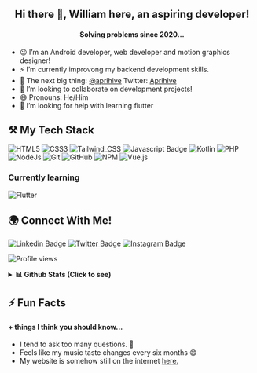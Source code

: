 ## <div align="center">Hi there 👋, William here, an aspiring developer!<div>
#### <div align="center">Solving problems since 2020...<div>


- 😉 I’m an Android developer, web developer and motion graphics designer!
- ⚡ I’m currently improvong my backend development skills.
- 🌱 The next big thing: <a href="https://www.github.com/aprihive">@aprihive</a> Twitter: <a href="https://www.twiiter.com/aprihiveapp">Aprihive</a>
- 👯 I’m looking to collaborate on development projects!
- 😄 Pronouns: He/Him
- 🤔 I’m looking for help with learning flutter
<!--- 💬 Ask me about ...--> 


## ⚒ My Tech Stack
![HTML5](https://img.shields.io/badge/html5-%23E34F26.svg?style=for-the-badge&logo=html5&logoColor=white)
![CSS3](https://img.shields.io/badge/css3-%231572B6.svg?style=for-the-badge&logo=css3&logoColor=white)
![Tailwind_CSS](https://img.shields.io/badge/Tailwind_CSS-38B2AC?style=for-the-badge&logo=tailwind-css&logoColor=white)
![Javascript Badge](https://img.shields.io/badge/-Javascript-F0DB4F?style=for-the-badge&labelColor=F0DB4F&logo=javascript&logoColor=black)
![Kotlin](https://img.shields.io/badge/Kotlin-f26291?style=for-the-badge&logo=kotlin&logoColor=white)
![PHP](https://img.shields.io/badge/php-7175aa?style=for-the-badge&logo=php&logoColor=white)
![NodeJs](https://img.shields.io/badge/NodeJs-ffffff?style=for-the-badge&logo=Node.js&logoColor=6b9f5c)
![Git](https://img.shields.io/badge/git-%23F05033.svg?style=for-the-badge&logo=git&logoColor=white)
![GitHub](https://img.shields.io/badge/github-%23121011.svg?style=for-the-badge&logo=github&logoColor=white)
![NPM](https://img.shields.io/badge/NPM-%23000000.svg?style=for-the-badge&logo=npm&logoColor=white)
![Vue.js](https://img.shields.io/badge/Vue-41b883?style=for-the-badge&logo=vue.js&logoColor=white)

### Currently learning
![Flutter](https://img.shields.io/badge/Flutter-%231572B6?style=for-the-badge&logo=flutter&logoColor=white)


<!--![Python](https://img.shields.io/badge/python-3670A0?style=for-the-badge&logo=python&logoColor=ffdd54)-->
<!--![Django](https://img.shields.io/badge/django-%23092E20.svg?style=for-the-badge&logo=django&logoColor=white)-->

## 🌍 Connect With Me!
[![Linkedin Badge](https://img.shields.io/badge/-Jesulonimii-0e76a8?style=flat&labelColor=0e76a8&logo=linkedin&logoColor=white)](https://www.linkedin.com/in/jesulonimii)
[![Twitter Badge](https://img.shields.io/badge/-@jesulonimii-1ca0f1?style=flat&labelColor=1ca0f1&logo=twitter&logoColor=white)](https://twitter.com/jesulonimii)
[![Instagram Badge](https://img.shields.io/badge/-@jesulonimii-e84393?style=flat&labelColor=e84393&logo=instagram&logoColor=white)](https://instagram.com/jesulonimii)


![Profile views](https://gpvc.arturio.dev/jesulonimii)

<details>
  <summary>
   <b>📊 Github Stats (Click to see)</b></summary>
    </br> </br>
  <img src="https://github-readme-stats.vercel.app/api?username=jesulonimii&count_private=true&show_icons=true&include_all_commits=true" alt="Jesulonimii | Stats" />
  <img src="https://cheesits456-readme-stats.vercel.app/api/top-langs?username=jesulonimii&layout=compact&hide=smarty" alt="Jesulonimii | Languages" />
  <img align="center" src="https://github-readme-streak-stats.herokuapp.com/?user=jesulonimii&" alt="Jesulonimii | Streak" />

</details>

## ⚡ Fun Facts
####  + things I think you should know...
- I tend to ask too many questions. 🌚
- Feels like my music taste changes every six months 😄
- My website is somehow still on the internet <a href="http://willcode.xtgem.com">here.</a>

